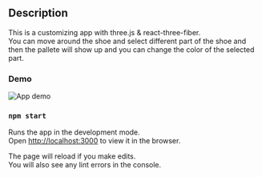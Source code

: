 ## Description

This is a customizing app with three.js & react-three-fiber.<br />
You can move around the shoe and select different part of the shoe and then the pallete will show up and you can change the color of the selected part.

### Demo

![App demo](/public/app.gif)

### `npm start`

Runs the app in the development mode.<br />
Open [http://localhost:3000](http://localhost:3000) to view it in the browser.

The page will reload if you make edits.<br />
You will also see any lint errors in the console.
